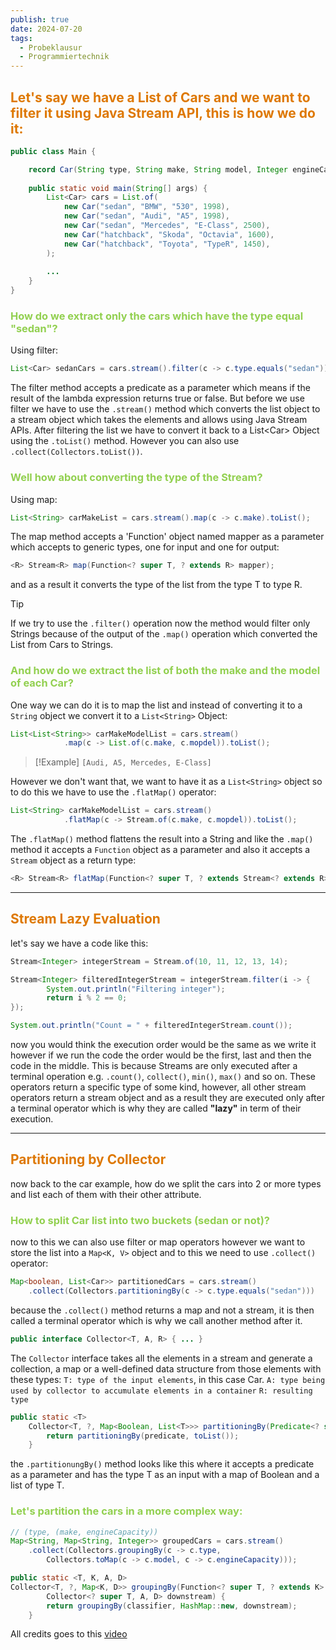```yaml
---
publish: true
date: 2024-07-20
tags:
  - Probeklausur
  - Programmiertechnik
---
```

## <font color="#de7802">Let's say we have a List of Cars and we want to filter it using Java Stream API, this is how we do it:</font>

```java
public class Main {

	record Car(String type, String make, String model, Integer engineCapacity)
	
	public static void main(String[] args) {
		List<Car> cars = List.of(
			new Car("sedan", "BMW", "530", 1998),
			new Car("sedan", "Audi", "A5", 1998),
			new Car("sedan", "Mercedes", "E-Class", 2500),
			new Car("hatchback", "Skoda", "Octavia", 1600),
			new Car("hatchback", "Toyota", "TypeR", 1450),
		);
		
		...
	}
}
```

### <font color="#92d050">How do we extract only the cars which have the type equal "sedan"?</font>
Using filter:
```java
List<Car> sedanCars = cars.stream().filter(c -> c.type.equals("sedan")).toList();
```
The filter method accepts a predicate as a parameter which means if the result of the lambda expression returns true or false. But before we use filter we have to use the `.stream()` method which converts the list object to a stream object which takes the elements and allows using Java Stream APIs. After filtering the list we have to convert it back to a List\<Car\> Object using the `.toList()` method. However you can also use `.collect(Collectors.toList())`.


### <font color="#92d050">Well how about converting the type of the Stream?</font>
Using map:
```java
List<String> carMakeList = cars.stream().map(c -> c.make).toList();
```
The map method accepts a 'Function' object named mapper as a parameter which accepts to generic types, one for input and one for output:
```java
<R> Stream<R> map(Function<? super T, ? extends R> mapper);
```
and as a result it converts the type of the list from the type T to type R.

> [!Tip] 
> If we try to use the `.filter()` operation now the method would filter only Strings because of the output of the `.map()` operation which converted the List from Cars to Strings.


### <font color="#92d050">And how do we extract the list of both the make and the model of each Car?</font>
One way we can do it is to map the list and instead of converting it to a `String` object we convert it to a `List<String>` Object:
```java
List<List<String>> carMakeModelList = cars.stream()
			.map(c -> List.of(c.make, c.mopdel)).toList();
```

> [!Example]
`[Audi, A5, Mercedes, E-Class]`

However we don't want that, we want to have it as a `List<String>` object so to do this we have to use the `.flatMap()` operator:
```java
List<String> carMakeModelList = cars.stream()
			.flatMap(c -> Stream.of(c.make, c.mopdel)).toList();
```

The `.flatMap()` method flattens the result into a String and like the `.map()` method it accepts a `Function` object as a parameter and also it accepts a `Stream` object as a return type:
```java
<R> Stream<R> flatMap(Function<? super T, ? extends Stream<? extends R>> mapper);
```

---
## <font color="#de7802">Stream Lazy Evaluation</font>
let's say we have a code like this:
```java
Stream<Integer> integerStream = Stream.of(10, 11, 12, 13, 14);

Stream<Integer> filteredIntegerStream = integerStream.filter(i -> {
		System.out.println("Filtering integer");
		return i % 2 == 0;		
});

System.out.println("Count = " + filteredIntegerStream.count());
```
now you would think the execution order would be the same as we write it however if we run the code the order would be the first, last and then the code in the middle. This is because Streams are only executed after a terminal operation e.g. `.count()`, `collect()`, `min()`, `max()` and so on.
These operators return a specific type of some kind, however, all other stream operators return a stream object and as a result they are executed only after a terminal operator which is why they are called **"lazy"** in term of their execution.

---
## <font color="#de7802">Partitioning by Collector</font>
now back to the car example, how do we split the cars into 2 or more types and list each of them with their other attribute.

### <font color="#92d050">How to split Car list into two buckets (sedan or not)?</font>
now to this we can also use filter or map operators however we want to store the list into a `Map<K, V>` object and to this we need to use `.collect()` operator:
```java
Map<boolean, List<Car>> partitionedCars = cars.stream()
	.collect(Collectors.partitioningBy(c -> c.type.equals("sedan")))
```
because the `.collect()` method returns a map and not a stream, it is then called a terminal operator which is why we call another method after it.

```java
public interface Collector<T, A, R> { ... }
```
The `Collector` interface takes all the elements in a stream and generate a collection, a map or a well-defined data structure from those elements with these types:
`T: type of the input elements`, in this case Car.
`A: type being used by collector to accumulate elements in a container`
`R: resulting type`

```java
public static <T>
    Collector<T, ?, Map<Boolean, List<T>>> partitioningBy(Predicate<? super T> predicate) {
        return partitioningBy(predicate, toList());
    }
```
the `.partitionungBy()` method looks like this where it accepts a predicate as a parameter and has the type T as an input with a map of Boolean and a list of type T.


### <font color="#92d050">Let's partition the cars in a more complex way:</font>

```java
// (type, (make, engineCapacity))
Map<String, Map<String, Integer>> groupedCars = cars.stream()
	.collect(Collectors.groupingBy(c -> c.type,
		Collectors.toMap(c -> c.model, c -> c.engineCapacity)));
```

```java
public static <T, K, A, D>
Collector<T, ?, Map<K, D>> groupingBy(Function<? super T, ? extends K> classifier,
        Collector<? super T, A, D> downstream) {
        return groupingBy(classifier, HashMap::new, downstream);
    }
```

All credits goes to this [video](https://www.youtube.com/watch?v=2StXP1XaU04)